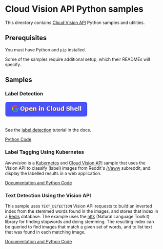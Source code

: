 # Cloud Vision API Python samples


This directory contains [Cloud Vision API](https://cloud.google.com/vision/) Python samples and utilities.

## Prerequisites

You must have Python and `pip` installed.

Some of the samples require additional setup, which their READMEs will specify.

## Samples

### Label Detection

<a href="http://console.cloud.google.com/cloudshell"><img src="button.png" border=0></a><br><br>

See the [label detection](https://cloud.google.com/vision/docs/label-tutorial) tutorial in the docs.

[Python Code](https://github.com/GoogleCloudPlatform/python-docs-samples/tree/master/vision/api/label)


### Label Tagging Using Kubernetes

*Awwvision* is a [Kubernetes](https://github.com/kubernetes/kubernetes/) and
[Cloud Vision API](https://cloud.google.com/vision/) sample that uses the
Vision API to classify (label) images from Reddit's
[/r/aww](https://reddit.com/r/aww) subreddit, and display the labelled results
in a web application.

[Documentation and Python Code](awwvision)

### Text Detection Using the Vision API

This sample uses `TEXT_DETECTION` Vision API requests to build an inverted
index from the stemmed words found in the images, and stores that index in a
[Redis](redis.io) database. The example uses the
[nltk](http://www.nltk.org/index.html) (Natural Language Toolkit) library for
finding stopwords and doing stemming. The resulting index can be queried to find
images that match a given set of words, and to list text that was found in each
matching image.

[Documentation and Python Code](text)
